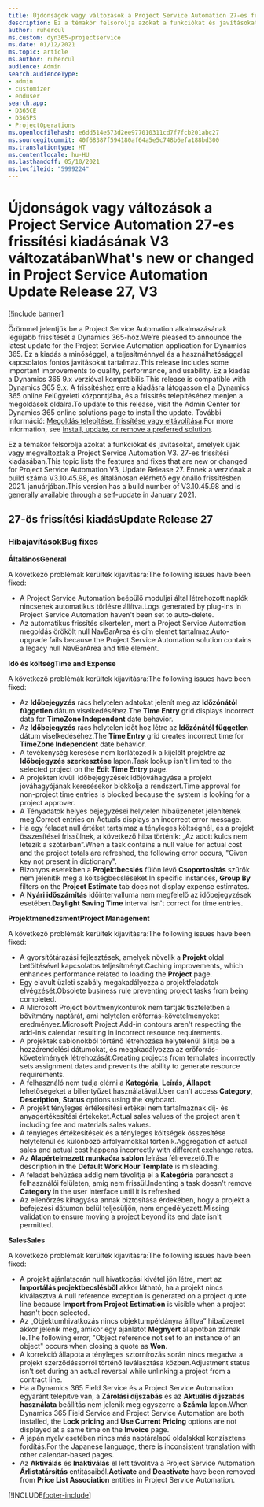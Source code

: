 ```yaml
---
title: Újdonságok vagy változások a Project Service Automation 27-es frissítési kiadásának V3 változatában
description: Ez a témakör felsorolja azokat a funkciókat és javításokat, amelyek elérhetők a Project Service Automation V3. 27-os frissítési kiadásában.
author: ruhercul
ms.custom: dyn365-projectservice
ms.date: 01/12/2021
ms.topic: article
ms.author: ruhercul
audience: Admin
search.audienceType:
- admin
- customizer
- enduser
search.app:
- D365CE
- D365PS
- ProjectOperations
ms.openlocfilehash: e6dd514e573d2ee977010311cd7f7fcb201abc27
ms.sourcegitcommit: 40f68387f594180af64a5e5c748b6efa188bd300
ms.translationtype: HT
ms.contentlocale: hu-HU
ms.lasthandoff: 05/10/2021
ms.locfileid: "5999224"
---
```

# <a name="whats-new-or-changed-in-project-service-automation-update-release-27-v3"></a><span data-ttu-id="7d8a5-103">Újdonságok vagy változások a Project Service Automation 27-es frissítési kiadásának V3 változatában</span><span class="sxs-lookup"><span data-stu-id="7d8a5-103">What's new or changed in Project Service Automation Update Release 27, V3</span></span>

[!include [banner](../includes/psa-now-project-operations.md)]

<span data-ttu-id="7d8a5-104">Örömmel jelentjük be a Project Service Automation alkalmazásának legújabb frissítését a Dynamics 365-höz.</span><span class="sxs-lookup"><span data-stu-id="7d8a5-104">We’re pleased to announce the latest update for the Project Service Automation application for Dynamics 365.</span></span> <span data-ttu-id="7d8a5-105">Ez a kiadás a minőséggel, a teljesítménnyel és a használhatósággal kapcsolatos fontos javításokat tartalmaz.</span><span class="sxs-lookup"><span data-stu-id="7d8a5-105">This release includes some important improvements to quality, performance, and usability.</span></span> <span data-ttu-id="7d8a5-106">Ez a kiadás a Dynamics 365 9.x verzióval kompatibilis.</span><span class="sxs-lookup"><span data-stu-id="7d8a5-106">This release is compatible with Dynamics 365 9.x.</span></span> <span data-ttu-id="7d8a5-107">A frissítéshez erre a kiadásra látogasson el a Dynamics 365 online Felügyeleti központjába, és a frissítés telepítéséhez menjen a megoldások oldalra.</span><span class="sxs-lookup"><span data-stu-id="7d8a5-107">To update to this release, visit the Admin Center for Dynamics 365 online solutions page to install the update.</span></span> <span data-ttu-id="7d8a5-108">További információ: [Megoldás telepítése, frissítése vagy eltávolítása](/power-platform/admin/install-remove-preferred-solution).</span><span class="sxs-lookup"><span data-stu-id="7d8a5-108">For more information, see [Install, update, or remove a preferred solution](/power-platform/admin/install-remove-preferred-solution).</span></span>

<span data-ttu-id="7d8a5-109">Ez a témakör felsorolja azokat a funkciókat és javításokat, amelyek újak vagy megváltoztak a Project Service Automation V3. 27-es frissítési kiadásában.</span><span class="sxs-lookup"><span data-stu-id="7d8a5-109">This topic lists the features and fixes that are new or changed for Project Service Automation V3, Update Release 27.</span></span> <span data-ttu-id="7d8a5-110">Ennek a verziónak a build száma V3.10.45.98, és általánosan elérhető egy önálló frissítésben 2021. januárjában.</span><span class="sxs-lookup"><span data-stu-id="7d8a5-110">This version has a build number of V3.10.45.98 and is generally available through a self-update in January 2021.</span></span>

## <a name="update-release-27"></a><span data-ttu-id="7d8a5-111">27-ös frissítési kiadás</span><span class="sxs-lookup"><span data-stu-id="7d8a5-111">Update Release 27</span></span>

### <a name="bug-fixes"></a><span data-ttu-id="7d8a5-112">Hibajavítások</span><span class="sxs-lookup"><span data-stu-id="7d8a5-112">Bug fixes</span></span>

<span data-ttu-id="7d8a5-113">**Általános**</span><span class="sxs-lookup"><span data-stu-id="7d8a5-113">**General**</span></span>

<span data-ttu-id="7d8a5-114">A következő problémák kerültek kijavításra:</span><span class="sxs-lookup"><span data-stu-id="7d8a5-114">The following issues have been fixed:</span></span>

- <span data-ttu-id="7d8a5-115">A Project Service Automation beépülő moduljai által létrehozott naplók nincsenek automatikus törlésre állítva.</span><span class="sxs-lookup"><span data-stu-id="7d8a5-115">Logs generated by plug-ins in Project Service Automation haven't been set to auto-delete.</span></span>
- <span data-ttu-id="7d8a5-116">Az automatikus frissítés sikertelen, mert a Project Service Automation megoldás örökölt null NavBarArea és cím elemet tartalmaz.</span><span class="sxs-lookup"><span data-stu-id="7d8a5-116">Auto-upgrade fails because the Project Service Automation solution contains a legacy null NavBarArea and title element.</span></span>

<span data-ttu-id="7d8a5-117">**Idő és költség**</span><span class="sxs-lookup"><span data-stu-id="7d8a5-117">**Time and Expense**</span></span>

<span data-ttu-id="7d8a5-118">A következő problémák kerültek kijavításra:</span><span class="sxs-lookup"><span data-stu-id="7d8a5-118">The following issues have been fixed:</span></span>

- <span data-ttu-id="7d8a5-119">Az **Időbejegyzés** rács helytelen adatokat jelenít meg az **Időzónától független** dátum viselkedéséhez.</span><span class="sxs-lookup"><span data-stu-id="7d8a5-119">The **Time Entry** grid displays incorrect data for **TimeZone Independent** date behavior.</span></span>
- <span data-ttu-id="7d8a5-120">Az **Időbejegyzés** rács helytelen időt hoz létre az **Időzónától független** dátum viselkedéséhez.</span><span class="sxs-lookup"><span data-stu-id="7d8a5-120">The **Time Entry** grid creates incorrect time for **TimeZone Independent** date behavior.</span></span>
- <span data-ttu-id="7d8a5-121">A tevékenység keresése nem korlátozódik a kijelölt projektre az **Időbejegyzés szerkesztése** lapon.</span><span class="sxs-lookup"><span data-stu-id="7d8a5-121">Task lookup isn't limited to the selected project on the **Edit Time Entry** page.</span></span>
- <span data-ttu-id="7d8a5-122">A projekten kívüli időbejegyzések időjóváhagyása a projekt jóváhagyójának keresésekor blokkolja a rendszert.</span><span class="sxs-lookup"><span data-stu-id="7d8a5-122">Time approval for non-project time entries is blocked because the system is looking for a project approver.</span></span>
- <span data-ttu-id="7d8a5-123">A Tényadatok helyes bejegyzései helytelen hibaüzenetet jelenítenek meg.</span><span class="sxs-lookup"><span data-stu-id="7d8a5-123">Correct entries on Actuals displays an incorrect error message.</span></span>
- <span data-ttu-id="7d8a5-124">Ha egy feladat null értéket tartalmaz a tényleges költségnél, és a projekt összesítései frissülnek, a következő hiba történik: „Az adott kulcs nem létezik a szótárban”.</span><span class="sxs-lookup"><span data-stu-id="7d8a5-124">When a task contains a null value for actual cost and the project totals are refreshed, the following error occurs, "Given key not present in dictionary".</span></span>
- <span data-ttu-id="7d8a5-125">Bizonyos esetekben a **Projektbecslés** fülön lévő **Csoportosítás** szűrők nem jelenítik meg a költségbecsléseket.</span><span class="sxs-lookup"><span data-stu-id="7d8a5-125">In specific instances, **Group By** filters on the **Project Estimate** tab does not display expense estimates.</span></span>
- <span data-ttu-id="7d8a5-126">A **Nyári időszámítás** időintervalluma nem megfelelő az időbejegyzések esetében.</span><span class="sxs-lookup"><span data-stu-id="7d8a5-126">**Daylight Saving Time** interval isn't correct for time entries.</span></span>

<span data-ttu-id="7d8a5-127">**Projektmenedzsment**</span><span class="sxs-lookup"><span data-stu-id="7d8a5-127">**Project Management**</span></span>

<span data-ttu-id="7d8a5-128">A következő problémák kerültek kijavításra:</span><span class="sxs-lookup"><span data-stu-id="7d8a5-128">The following issues have been fixed:</span></span>

- <span data-ttu-id="7d8a5-129">A gyorsítótárazási fejlesztések, amelyek növelik a **Projekt** oldal betöltésével kapcsolatos teljesítményt.</span><span class="sxs-lookup"><span data-stu-id="7d8a5-129">Caching improvements, which enhances performance related to loading the **Project** page.</span></span>
- <span data-ttu-id="7d8a5-130">Egy elavult üzleti szabály megakadályozza a projektfeladatok elvégzését.</span><span class="sxs-lookup"><span data-stu-id="7d8a5-130">Obsolete business rule preventing project tasks from being completed.</span></span>
- <span data-ttu-id="7d8a5-131">A Microsoft Project bővítménykontúrok nem tartják tiszteletben a bővítmény naptárát, ami helytelen erőforrás-követelményeket eredményez.</span><span class="sxs-lookup"><span data-stu-id="7d8a5-131">Microsoft Project Add-in contours aren't respecting the add-in’s calendar resulting in incorrect resource requirements.</span></span>
- <span data-ttu-id="7d8a5-132">A projektek sablonokból történő létrehozása helytelenül állítja be a hozzárendelési dátumokat, és megakadályozza az erőforrás-követelmények létrehozását.</span><span class="sxs-lookup"><span data-stu-id="7d8a5-132">Creating projects from templates incorrectly sets assignment dates and prevents the ability to generate resource requirements.</span></span>
- <span data-ttu-id="7d8a5-133">A felhasználó nem tudja elérni a **Kategória**, **Leírás**, **Állapot** lehetőségeket a billentyűzet használatával.</span><span class="sxs-lookup"><span data-stu-id="7d8a5-133">User can't access **Category**, **Description**, **Status** options using the keyboard.</span></span>
- <span data-ttu-id="7d8a5-134">A projekt tényleges értékesítési értékei nem tartalmaznak díj- és anyagértékesítési értékeket.</span><span class="sxs-lookup"><span data-stu-id="7d8a5-134">Actual sales values of the project aren't including fee and materials sales values.</span></span>
- <span data-ttu-id="7d8a5-135">A tényleges értékesítések és a tényleges költségek összesítése helytelenül és különböző árfolyamokkal történik.</span><span class="sxs-lookup"><span data-stu-id="7d8a5-135">Aggregation of actual sales and actual cost happens incorrectly with different exchange rates.</span></span>
- <span data-ttu-id="7d8a5-136">Az **Alapértelmezett munkaóra sablon** leírása félrevezető.</span><span class="sxs-lookup"><span data-stu-id="7d8a5-136">The description in the **Default Work Hour Template** is misleading.</span></span>
- <span data-ttu-id="7d8a5-137">A feladat behúzása addig nem távolítja el a **Kategória** parancsot a felhasználói felületen, amíg nem frissül.</span><span class="sxs-lookup"><span data-stu-id="7d8a5-137">Indenting a task doesn't remove **Category** in the user interface until it is refreshed.</span></span>
- <span data-ttu-id="7d8a5-138">Az ellenőrzés kihagyása annak biztosítása érdekében, hogy a projekt a befejezési dátumon belül teljesüljön, nem engedélyezett.</span><span class="sxs-lookup"><span data-stu-id="7d8a5-138">Missing validation to ensure moving a project beyond its end date isn't permitted.</span></span>

<span data-ttu-id="7d8a5-139">**Sales**</span><span class="sxs-lookup"><span data-stu-id="7d8a5-139">**Sales**</span></span>

<span data-ttu-id="7d8a5-140">A következő problémák kerültek kijavításra:</span><span class="sxs-lookup"><span data-stu-id="7d8a5-140">The following issues have been fixed:</span></span>

- <span data-ttu-id="7d8a5-141">A projekt ajánlatsorán null hivatkozási kivétel jön létre, mert az **Importálás projektbecslésből** akkor látható, ha a projekt nincs kiválasztva.</span><span class="sxs-lookup"><span data-stu-id="7d8a5-141">A null reference exception is generated on a project quote line because **Import from Project Estimation** is visible when a project hasn't been selected.</span></span>
- <span data-ttu-id="7d8a5-142">Az „Objektumhivatkozás nincs objektumpéldányra állítva” hibaüzenet akkor jelenik meg, amikor egy ajánlatot **Megnyert** állapotban zárnak le.</span><span class="sxs-lookup"><span data-stu-id="7d8a5-142">The following error, "Object reference not set to an instance of an object" occurs when closing a quote as **Won**.</span></span>
- <span data-ttu-id="7d8a5-143">A korrekció állapota a tényleges sztornírozás során nincs megadva a projekt szerződéssorról történő leválasztása közben.</span><span class="sxs-lookup"><span data-stu-id="7d8a5-143">Adjustment status isn't set during an actual reversal while unlinking a project from a contract line.</span></span>
- <span data-ttu-id="7d8a5-144">Ha a Dynamics 365 Field Service és a Project Service Automation egyaránt telepítve van, a **Zárolási díjszabás** és az **Aktuális díjszabás használata** beállítás nem jelenik meg egyszerre a **Számla** lapon.</span><span class="sxs-lookup"><span data-stu-id="7d8a5-144">When Dynamics 365 Field Service and Project Service Automation are both installed, the **Lock pricing** and **Use Current Pricing** options are not displayed at a same time on the **Invoice** page.</span></span>
- <span data-ttu-id="7d8a5-145">A japán nyelv esetében nincs más naptáralapú oldalakkal konzisztens fordítás.</span><span class="sxs-lookup"><span data-stu-id="7d8a5-145">For the Japanese language, there is inconsistent translation with other calendar-based pages.</span></span>
- <span data-ttu-id="7d8a5-146">Az **Aktiválás** és **Inaktiválás** el lett távolítva a Project Service Automation **Árlistatársítás** entitásaiból.</span><span class="sxs-lookup"><span data-stu-id="7d8a5-146">**Activate** and **Deactivate** have been removed from **Price List Association** entities in Project Service Automation.</span></span>


[!INCLUDE[footer-include](../includes/footer-banner.md)]